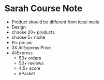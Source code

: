 # Sarah Course Note

+ Product should be different from local malls
+ Design
+ choose 20+ products
+ choose 5+ niche
+ Pic pic pic
+ 3X AliExpress Price
+ AliExpress
  - 50+ orders
  - 50+ reviews
  - 4.5+ score
  - ePacket
